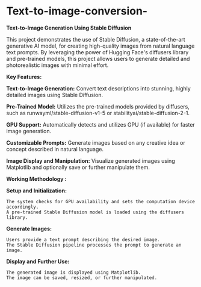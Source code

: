 # Text-to-image-conversion-

**Text-to-Image Generation Using Stable Diffusion**

This project demonstrates the use of Stable Diffusion, a state-of-the-art generative AI model, for creating high-quality images from natural language text prompts. By leveraging the power of Hugging Face's diffusers library and pre-trained models, this project allows users to generate detailed and photorealistic images with minimal effort.


**Key Features:**

**Text-to-Image Generation:** Convert text descriptions into stunning, highly detailed images using Stable Diffusion.

**Pre-Trained Model:** Utilizes the pre-trained models provided by diffusers, such as runwayml/stable-diffusion-v1-5 or stabilityai/stable-diffusion-2-1.

**GPU Support:** Automatically detects and utilizes GPU (if available) for faster image generation.

**Customizable Prompts:** Generate images based on any creative idea or concept described in natural language.

**Image Display and Manipulation:** Visualize generated images using Matplotlib and optionally save or further manipulate them.


**Working Methodology :**

**Setup and Initialization:**

    The system checks for GPU availability and sets the computation device accordingly.
    A pre-trained Stable Diffusion model is loaded using the diffusers library.
    
**Generate Images:**

    Users provide a text prompt describing the desired image.
    The Stable Diffusion pipeline processes the prompt to generate an image.
    
**Display and Further Use:**

    The generated image is displayed using Matplotlib.
    The image can be saved, resized, or further manipulated.


